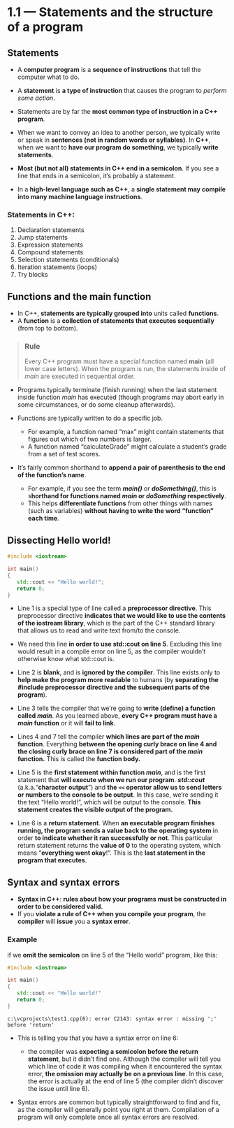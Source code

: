 # 1.1 — Statements and the structure of a program

## Statements

- A **computer program** is a **sequence of instructions** that tell the computer what to do. 
- A **statement** is **a type of instruction** that causes the program to *perform some action*.

- Statements are by far the **most common type of instruction in a C++ program**. 
- When we want to convey an idea to another person, we typically write or speak in **sentences (not in random words or syllables)**. In **C++**, when we want to **have our program do something**, we typically **write statements**.

- **Most (but not all) statements in C++ end in a semicolon**. If you see a line that ends in a semicolon, it’s probably a statement.

- In a **high-level language such as C++**, a **single statement may compile into many machine language instructions**.

### Statements in C++:

1. Declaration statements
2. Jump statements
3. Expression statements
4. Compound statements
5. Selection statements (conditionals)
6. Iteration statements (loops)
7. Try blocks

## Functions and the main function

- In C++, **statements are typically grouped into** units called **functions**. 
- A **function** is a **collection of statements that executes sequentially** (from top to bottom). 

> ### Rule
>
> Every C++ program must have a special function named **main** (all lower case letters). When the program is run, the statements inside of *main* are executed in sequential order.

- Programs typically terminate (finish running) when the last statement inside function *main* has executed (though programs may abort early in some circumstances, or do some cleanup afterwards).

- Functions are typically written to do a specific job. 
  - For example, a function named “max” might contain statements that figures out which of two numbers is larger. 
  - A function named “calculateGrade” might calculate a student’s grade from a set of test scores. 

- It’s fairly common shorthand to **append a pair of parenthesis to the end of the function’s name**. 
  - For example, if you see the term ***main()*** or ***doSomething()***, this is s**horthand for functions named *main* or *doSomething* respectively**. 
  - This helps **differentiate functions** from other things with names (such as variables) **without having to write the word “function” each time**.

## Dissecting Hello world!

```cpp
#include <iostream>

int main()
{
   std::cout << "Hello world!";
   return 0;
}
```

- Line 1 is a special type of line called a **preprocessor directive**. This preprocessor directive **indicates that we would like to use the contents of the iostream library**, which is the part of the C++ standard library that allows us to read and write text from/to the console. 
- We need this line **in order to use std::cout on line 5**. Excluding this line would result in a compile error on line 5, as the compiler wouldn’t otherwise know what std::cout is.

- Line 2 is **blank**, and is **ignored by the compiler**. This line exists only to **help make the program more readable** to humans (by **separating the #include preprocessor directive and the subsequent parts of the program**).

- Line 3 tells the compiler that we’re going to **write (define) a function called *main***. As you learned above, **every C++ program must have a *main* function** or it will **fail to link**.

- Lines 4 and 7 tell the compiler **which lines are part of the *main* function**. Everything **between the opening curly brace on line 4 and the closing curly brace on line 7 is considered part of the *main* function.** This is called the **function body.**

- Line 5 is the **first statement within function *main***, and is the first statement that **will execute when we run our program**. ***std::cout*** (a.k.a.“**character output**”) and **the `<<` operator allow us to send letters or numbers to the console to be output**. In this case, we’re sending it the text “Hello world!”, which will be output to the console. **This statement creates the visible output of the program.**

- Line 6 is a **return statement**. When **an executable program finishes running, the program sends a value back to the operating system** in order **to indicate whether it ran successfully or not**. This particular return statement returns the **value of 0** to the operating system, which means “**everything went okay**!”. This is the **last statement in the program that executes**.

## Syntax and syntax errors

- **Syntax in C++**: **rules about how your programs must be constructed in order to be considered valid.** 
- If you **violate a rule of C++ when you compile your program**, the **compiler** will **issue** you a **syntax error**.

### Example

if we **omit the semicolon** on line 5 of the “Hello world” program, like this:

```cpp
#include <iostream>

int main()
{
   std::cout << "Hello world!"
   return 0;
}
```

```
c:\vcprojects\test1.cpp(6): error C2143: syntax error : missing ';' before 'return'
```

- This is telling you that you have a syntax error on line 6: 
  - the compiler was **expecting a semicolon before the return statement**, but it didn’t find one. Although the compiler will tell you which line of code it was compiling when it encountered the syntax error, **the omission may actually be on a previous line**. In this case, the error is actually at the end of line 5 (the compiler didn’t discover the issue until line 6).

- Syntax errors are common but typically straightforward to find and fix, as the compiler will generally point you right at them. Compilation of a program will only complete once all syntax errors are resolved.